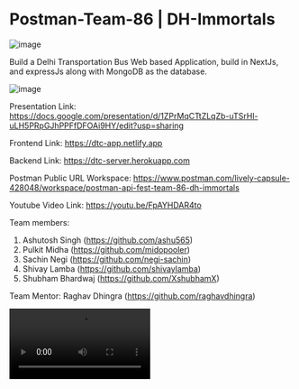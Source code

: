 # Postman-Team-86 | DH-Immortals

![image](https://socialify.git.ci/raghavdhingra/Postman-Team-86/image?description=1&descriptionEditable=CRUD%20APIs%20for%20DTC%20Buses.%20%0ABuilt%20for%20Postman&font=Raleway&forks=1&issues=1&language=1&name=1&owner=1&pattern=Charlie%20Brown&pulls=1&stargazers=1&theme=Dark)

Build a Delhi Transportation Bus Web based Application, build in NextJs, and expressJs along with MongoDB as the database.


![image](https://user-images.githubusercontent.com/19529592/151652366-7d9f318d-8419-4e51-af2d-312a1f3b7c4f.png)


Presentation Link: https://docs.google.com/presentation/d/1ZPrMqCTtZLqZb-uTSrHl-uLH5PRpGJhPPFfDFOAi9HY/edit?usp=sharing

Frontend Link: https://dtc-app.netlify.app

Backend Link: https://dtc-server.herokuapp.com

Postman Public URL Workspace: https://www.postman.com/lively-capsule-428048/workspace/postman-api-fest-team-86-dh-immortals

Youtube Video Link: https://youtu.be/FpAYHDAR4to


Team members:
1. Ashutosh Singh (https://github.com/ashu565)
2. Pulkit Midha (https://github.com/midopooler)
3. Sachin Negi (https://github.com/negi-sachin)
4. Shivay Lamba (https://github.com/shivaylamba)
5. Shubham Bhardwaj (https://github.com/XshubhamX)

Team Mentor: Raghav Dhingra (https://github.com/raghavdhingra)

<video alt="Team 86 - DH Immortals Video" src="https://user-images.githubusercontent.com/19529592/151654701-80edd81f-cacc-4672-a6aa-90c6717ef0ae.mp4" width="250" />
